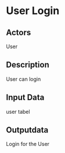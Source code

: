 # User Login

## Actors

User

## Description

User can login

## Input Data

user tabel

## Outputdata

Login for the User